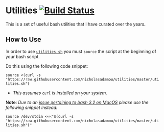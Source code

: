 # Utilities [![Build Status](https://travis-ci.org/nicholasadamou/utilities.svg?branch=master)](https://travis-ci.org/nicholasadamou/utilities)

This is a set of useful bash utilities that I have curated over the years.

## How to Use

In order to use [`utilities.sh`](utilities.sh) you must `source` the script at the beginning of your bash script.

Do this using the following code snippet:

`source <(curl -s "https://raw.githubusercontent.com/nicholasadamou/utilities/master/utilities.sh")`

- _This assumes `curl` is installed on your system._

**Note**: _Due to an [issue pertaining to bash 3.2 on MacOS](https://stackoverflow.com/a/32596626/5290011) please use the following snippet instead:_

`source /dev/stdin <<<"$(curl -s "https://raw.githubusercontent.com/nicholasadamou/utilities/master/utilities.sh")"`
